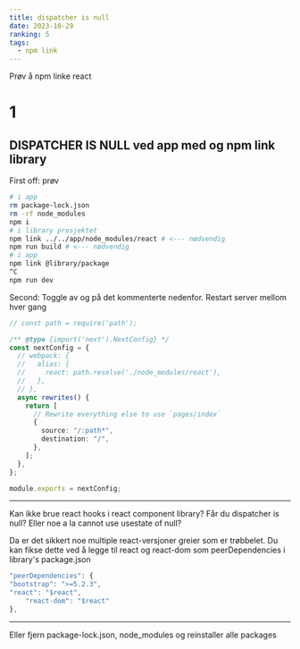 ```yaml
---
title: dispatcher is null
date: 2023-10-29
ranking: 5
tags:
  - npm link
---
```


Prøv å npm linke react

# 1

## DISPATCHER IS NULL ved app med og npm link library 


First off: prøv

```sh
# i app
rm package-lock.json
rm -rf node_modules
npm i
# i library prosjektet
npm link ../../app/node_modules/react # <--- nødvendig
npm run build # <--- nødvendig
# i app
npm link @library/package
^C
npm run dev
```

Second: Toggle av og på det kommenterte nedenfor. Restart server mellom hver gang

```ts
// const path = require('path');

/** @type {import('next').NextConfig} */
const nextConfig = {
  // webpack: {
  //   alias: {
  //     react: path.resolve('./node_modules/react'),
  //   },
  // },
  async rewrites() {
    return [
      // Rewrite everything else to use `pages/index`
      {
        source: "/:path*",
        destination: "/",
      },
    ];
  },
};

module.exports = nextConfig;
```

----------------------------

Kan ikke brue react hooks i react component library?
Får du dispatcher is null? Eller noe a la cannot use usestate of null?

Da er det sikkert noe multiple react-versjoner greier som er trøbbelet.
Du kan fikse dette ved å legge til react og react-dom som peerDependencies i library's package.json

````js
"peerDependencies": {
"bootstrap": ">=5.2.3",
"react": "$react",
    "react-dom": "$react"
},
````

---

Eller fjern package-lock.json, node_modules og reinstaller alle packages
